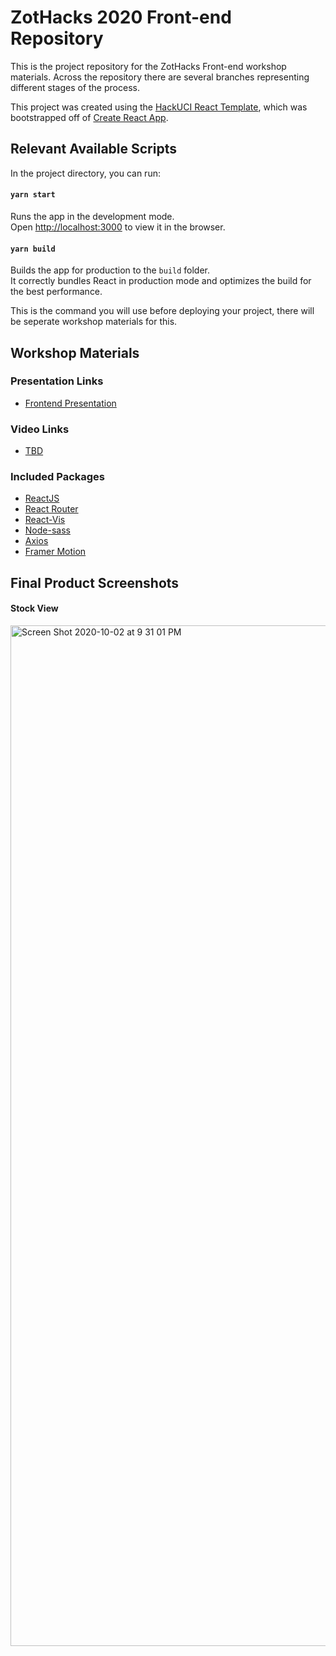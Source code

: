 # ZotHacks 2020 Front-end Repository

This is the project repository for the ZotHacks Front-end workshop materials. Across the repository there are several branches representing different stages of the process.

This project was created using the [HackUCI React Template](https://github.com/hackuci/React-Template), which was bootstrapped off of [Create React App](https://github.com/facebook/create-react-app).

## Relevant Available Scripts 

In the project directory, you can run:

#### `yarn start`

Runs the app in the development mode.<br />
Open [http://localhost:3000](http://localhost:3000) to view it in the browser.

#### `yarn build`

Builds the app for production to the `build` folder.<br />
It correctly bundles React in production mode and optimizes the build for the best performance.

This is the command you will use before deploying your project, there will be seperate workshop materials for this.

## Workshop Materials

### Presentation Links
* [Frontend Presentation](https://docs.google.com/presentation/d/1IpCE6daZd2mPSAxd5K0VsgUuOdMfB0RSO1jiociPraU/edit?usp=sharing)

### Video Links

* [TBD](https://google.com/)

### Included Packages

* [ReactJS](https://reactjs.org/)
* [React Router](https://reactrouter.com/web/guides/quick-start)
* [React-Vis](https://uber.github.io/react-vis/)
* [Node-sass](https://sass-lang.com/)
* [Axios](https://www.npmjs.com/package/axios)
* [Framer Motion](https://www.framer.com/motion/)

## Final Product Screenshots

#### Stock View
<img width="1633" alt="Screen Shot 2020-10-02 at 9 31 01 PM" src="https://user-images.githubusercontent.com/13127625/95133850-c9212680-0716-11eb-8808-8167e208fd63.png">

